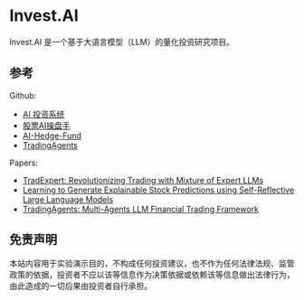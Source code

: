 # Invest.AI

Invest.AI 是一个基于大语言模型（LLM）的量化投资研究项目。

## 参考

Github:

- [AI 投资系统](https://github.com/24mlight/A_Share_investment_Agent)
- [股票AI操盘手](https://github.com/charliedream1/ai_quant_trade)
- [AI-Hedge-Fund](https://github.com/virattt/ai-hedge-fund)
- [TradingAgents](https://github.com/TauricResearch/TradingAgents)

Papers:

- [TradExpert: Revolutionizing Trading with Mixture of Expert LLMs](https://arxiv.org/abs/2411.00782)
- [Learning to Generate Explainable Stock Predictions using Self-Reflective Large Language Models](https://arxiv.org/abs/2402.03659)
- [TradingAgents: Multi-Agents LLM Financial Trading Framework](arxiv.org/abs/2412.20138)

## 免责声明

本站内容用于实验演示目的，不构成任何投资建议，也不作为任何法律法规、监管政策的依据，投资者不应以该等信息作为决策依据或依赖该等信息做出法律行为，由此造成的一切后果由投资者自行承担。
